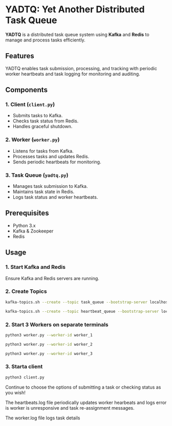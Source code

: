 # YADTQ: Yet Another Distributed Task Queue

**YADTQ** is a distributed task queue system using **Kafka** and **Redis** to manage and process tasks efficiently.

## **Features**
YADTQ enables task submission, processing, and tracking with periodic worker heartbeats and task logging for monitoring and auditing.

## **Components**
### **1. Client (`client.py`)**
- Submits tasks to Kafka.  
- Checks task status from Redis.  
- Handles graceful shutdown.

### **2. Worker (`worker.py`)**
- Listens for tasks from Kafka.  
- Processes tasks and updates Redis.  
- Sends periodic heartbeats for monitoring.

### **3. Task Queue (`yadtq.py`)**
- Manages task submission to Kafka.  
- Maintains task state in Redis.  
- Logs task status and worker heartbeats.

## **Prerequisites**
- Python 3.x  
- Kafka & Zookeeper  
- Redis

## **Usage**

### **1. Start Kafka and Redis**
Ensure Kafka and Redis servers are running.

### **2. Create Topics**
```bash
kafka-topics.sh --create --topic task_queue --bootstrap-server localhost:9092 --partitions 3 --replication-factor 1

kafka-topics.sh --create --topic heartbeat_queue --bootstrap-server localhost:9092 --partitions 1 --replication-factor 1
```


### **2. Start 3 Workers on separate terminals**
```bash
python3 worker.py --worker-id worker_1

python3 worker.py --worker-id worker_2

python3 worker.py --worker-id worker_3
```
### **3. Starta client**
```bash
python3 client.py
```


Continue to choose the options of submitting a task or checking status as you wish!

The heartbeats.log file periodically updates worker hearbeats and logs error is worker is unresponsive and task re-assignment messages.

The worker.log file logs task details


